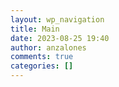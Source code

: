 ```yaml
---
layout: wp_navigation
title: Main
date: 2023-08-25 19:40
author: anzalones
comments: true
categories: []
---
```

<!-- wp:navigation-link {"className":" menu-item menu-item-type-post_type menu-item-object-page","description":"","id":"14","kind":"post-type","label":"About","opensInNewTab":false,"rel":null,"title":"","type":"page","url":"https://airoaixia.wordpress.com/about/"} /--><!-- wp:navigation-link {"className":" menu-item menu-item-type-post_type menu-item-object-page","description":"","id":"19","kind":"post-type","label":"Members","opensInNewTab":false,"rel":null,"title":"","type":"page","url":"https://airoaixia.wordpress.com/members/"} /--><!-- wp:navigation-link {"className":" menu-item menu-item-type-post_type menu-item-object-page","description":"","id":"187","kind":"post-type","label":"Research Groups","opensInNewTab":false,"rel":null,"title":"","type":"page","url":"https://airoaixia.wordpress.com/research-laboratories/"} /--><!-- wp:navigation-submenu {"className":" menu-item menu-item-type-post_type menu-item-object-page","description":"","id":"282","kind":"post-type","label":"Workshops","opensInNewTab":false,"rel":null,"title":"","type":"page","url":"https://airoaixia.wordpress.com/airo2022/"} --><!-- wp:navigation-submenu {"className":" menu-item menu-item-type-post_type menu-item-object-page","description":"","id":"361","kind":"post-type","label":"AIRO 2023","opensInNewTab":false,"rel":null,"title":"","type":"page","url":"https://airoaixia.wordpress.com/airo2023/"} --><!-- wp:navigation-link {"className":" menu-item menu-item-type-post_type menu-item-object-page","description":"","id":"361","kind":"post-type","label":"Home","opensInNewTab":false,"rel":null,"title":"","type":"page","url":"https://airoaixia.wordpress.com/airo2023/"} /--><!-- wp:navigation-link {"className":" menu-item menu-item-type-post_type menu-item-object-page","description":"","id":"362","kind":"post-type","label":"People","opensInNewTab":false,"rel":null,"title":"","type":"page","url":"https://airoaixia.wordpress.com/airo2023/airo2023-people/"} /--><!-- wp:navigation-link {"className":" menu-item menu-item-type-post_type menu-item-object-page","description":"","id":"363","kind":"post-type","label":"Program","opensInNewTab":false,"rel":null,"title":"","type":"page","url":"https://airoaixia.wordpress.com/airo2023/airo2023-program/"} /--><!-- wp:navigation-link {"className":" menu-item menu-item-type-post_type menu-item-object-page","description":"","id":"364","kind":"post-type","label":"Submissions","opensInNewTab":false,"rel":null,"title":"","type":"page","url":"https://airoaixia.wordpress.com/airo2023/airo2023-submissions/"} /--><!-- wp:navigation-link {"className":" menu-item menu-item-type-post_type menu-item-object-page","description":"","id":"365","kind":"post-type","label":"Venue","opensInNewTab":false,"rel":null,"title":"","type":"page","url":"https://airoaixia.wordpress.com/airo2023/airo2023-venue/"} /--><!-- wp:navigation-link {"className":" menu-item menu-item-type-post_type menu-item-object-page","description":"","id":"366","kind":"post-type","label":"Contacts","opensInNewTab":false,"rel":null,"title":"","type":"page","url":"https://airoaixia.wordpress.com/airo2023/airo2023-contacts/"} /--><!-- /wp:navigation-submenu --><!-- wp:navigation-submenu {"className":" menu-item menu-item-type-post_type menu-item-object-page","description":"","id":"282","kind":"post-type","label":"AIRO 2022","opensInNewTab":false,"rel":null,"title":"","type":"page","url":"https://airoaixia.wordpress.com/airo2022/"} --><!-- wp:navigation-link {"className":" menu-item menu-item-type-post_type menu-item-object-page","description":"","id":"282","kind":"post-type","label":"Home","opensInNewTab":false,"rel":null,"title":"","type":"page","url":"https://airoaixia.wordpress.com/airo2022/"} /--><!-- wp:navigation-link {"className":" menu-item menu-item-type-post_type menu-item-object-page","description":"","id":"285","kind":"post-type","label":"People","opensInNewTab":false,"rel":null,"title":"","type":"page","url":"https://airoaixia.wordpress.com/airo2022/airo2022-people/"} /--><!-- wp:navigation-link {"className":" menu-item menu-item-type-post_type menu-item-object-page","description":"","id":"287","kind":"post-type","label":"Program","opensInNewTab":false,"rel":null,"title":"","type":"page","url":"https://airoaixia.wordpress.com/airo2022/airo2022-program/"} /--><!-- wp:navigation-link {"className":" menu-item menu-item-type-post_type menu-item-object-page","description":"","id":"289","kind":"post-type","label":"Submissions","opensInNewTab":false,"rel":null,"title":"","type":"page","url":"https://airoaixia.wordpress.com/airo2022/airo2022-submissions/"} /--><!-- wp:navigation-link {"className":" menu-item menu-item-type-post_type menu-item-object-page","description":"","id":"291","kind":"post-type","label":"Venue","opensInNewTab":false,"rel":null,"title":"","type":"page","url":"https://airoaixia.wordpress.com/airo2022/airo2022-venue/"} /--><!-- wp:navigation-link {"className":" menu-item menu-item-type-post_type menu-item-object-page","description":"","id":"281","kind":"post-type","label":"Contacts","opensInNewTab":false,"rel":null,"title":"","type":"page","url":"https://airoaixia.wordpress.com/airo2022/airo2022-contacts/"} /--><!-- /wp:navigation-submenu --><!-- wp:navigation-submenu {"className":" menu-item menu-item-type-post_type menu-item-object-page","description":"","id":"223","kind":"post-type","label":"AIRO 2021","opensInNewTab":false,"rel":null,"title":"","type":"page","url":"https://airoaixia.wordpress.com/airo2021/"} --><!-- wp:navigation-link {"className":" menu-item menu-item-type-post_type menu-item-object-page","description":"","id":"223","kind":"post-type","label":"Home","opensInNewTab":false,"rel":null,"title":"","type":"page","url":"https://airoaixia.wordpress.com/airo2021/"} /--><!-- wp:navigation-link {"className":" menu-item menu-item-type-post_type menu-item-object-page","description":"","id":"233","kind":"post-type","label":"People","opensInNewTab":false,"rel":null,"title":"","type":"page","url":"https://airoaixia.wordpress.com/airo2021/airo2021-people/"} /--><!-- wp:navigation-link {"className":" menu-item menu-item-type-post_type menu-item-object-page","description":"","id":"235","kind":"post-type","label":"Program","opensInNewTab":false,"rel":null,"title":"","type":"page","url":"https://airoaixia.wordpress.com/airo2021/airo2021-program/"} /--><!-- wp:navigation-link {"className":" menu-item menu-item-type-post_type menu-item-object-page","description":"","id":"237","kind":"post-type","label":"Submissions","opensInNewTab":false,"rel":null,"title":"","type":"page","url":"https://airoaixia.wordpress.com/airo2021/airo2021-submissions/"} /--><!-- wp:navigation-link {"className":" menu-item menu-item-type-post_type menu-item-object-page","description":"","id":"239","kind":"post-type","label":"Venue","opensInNewTab":false,"rel":null,"title":"","type":"page","url":"https://airoaixia.wordpress.com/airo2021/airo2021-venue/"} /--><!-- wp:navigation-link {"className":" menu-item menu-item-type-post_type menu-item-object-page","description":"","id":"241","kind":"post-type","label":"Contacts","opensInNewTab":false,"rel":null,"title":"","type":"page","url":"https://airoaixia.wordpress.com/airo2021/airo2021-contacts/"} /--><!-- /wp:navigation-submenu --><!-- wp:navigation-submenu {"className":" menu-item menu-item-type-post_type menu-item-object-page","description":"","id":"50","kind":"post-type","label":"AIRO 2020","opensInNewTab":false,"rel":null,"title":"","type":"page","url":"https://airoaixia.wordpress.com/airo2020/"} --><!-- wp:navigation-link {"className":" menu-item menu-item-type-post_type menu-item-object-page","description":"","id":"50","kind":"post-type","label":"Home","opensInNewTab":false,"rel":null,"title":"","type":"page","url":"https://airoaixia.wordpress.com/airo2020/"} /--><!-- wp:navigation-link {"className":" menu-item menu-item-type-post_type menu-item-object-page","description":"","id":"53","kind":"post-type","label":"People","opensInNewTab":false,"rel":null,"title":"","type":"page","url":"https://airoaixia.wordpress.com/airo2020/airo2020-people/"} /--><!-- wp:navigation-link {"className":" menu-item menu-item-type-post_type menu-item-object-page","description":"","id":"59","kind":"post-type","label":"Program","opensInNewTab":false,"rel":null,"title":"","type":"page","url":"https://airoaixia.wordpress.com/airo2020/airo2020-program/"} /--><!-- wp:navigation-link {"className":" menu-item menu-item-type-post_type menu-item-object-page","description":"","id":"56","kind":"post-type","label":"Submissions","opensInNewTab":false,"rel":null,"title":"","type":"page","url":"https://airoaixia.wordpress.com/airo2020/airo2020-submissions/"} /--><!-- wp:navigation-link {"className":" menu-item menu-item-type-post_type menu-item-object-page","description":"","id":"62","kind":"post-type","label":"Venue","opensInNewTab":false,"rel":null,"title":"","type":"page","url":"https://airoaixia.wordpress.com/airo2020/airo2020-venue/"} /--><!-- wp:navigation-link {"className":" menu-item menu-item-type-post_type menu-item-object-page","description":"","id":"64","kind":"post-type","label":"Contacts","opensInNewTab":false,"rel":null,"title":"","type":"page","url":"https://airoaixia.wordpress.com/airo2020/airo2020-contacts/"} /--><!-- /wp:navigation-submenu --><!-- wp:navigation-link {"className":" menu-item menu-item-type-post_type menu-item-object-page","description":"","id":"21","kind":"post-type","label":"Previous AIRO workshops","opensInNewTab":false,"rel":null,"title":"","type":"page","url":"https://airoaixia.wordpress.com/previous-airo-workshops/"} /--><!-- /wp:navigation-submenu -->
